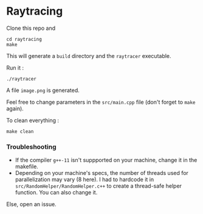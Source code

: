 # Raytracing

Clone this repo and

```
cd raytracing
make
```

This will generate a `build` directory and the `raytracer` executable.

Run it :
```
./raytracer
```

A file `image.png` is generated. 

Feel free to change parameters in the `src/main.cpp` file (don't forget to `make` again).

To clean everything : 
```
make clean
```

### Troubleshooting
- If the compiler `g++-11` isn't suppported on your machine, change it in the makefile.
- Depending on your machine's specs, the number of threads used for parallelization may vary (8 here). I had to hardcode it in `src/RandomHelper/RandomHelper.c++` to create a thread-safe helper function. You can also change it.

Else, open an issue.